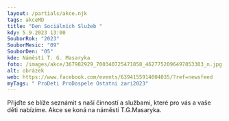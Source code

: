 ```yaml
---
layout: /partials/akce.njk
tags: akceMD
title: "Den Sociálních Služeb "
kdy: 5.9.2023 13:00
SouborRok: "2023"
SouborMesic: "09"
SouborDen: "05"
kde: Náměstí T. G. Masaryka
foto: /images/akce/367982929_700340725471858_4627752096497853303_n.jpg
alt: obrázek
web: https://www.facebook.com/events/6394155914004035/?ref=newsfeed
myTags: " ProDeti ProDospele Ostatni zari2023"
---
```

<!--StartFragment-->

Přijďte se blíže seznámit s naší činností a službami, které pro vás a vaše děti nabízíme. Akce se koná na náměstí T.G.Masaryka.

<!--EndFragment-->